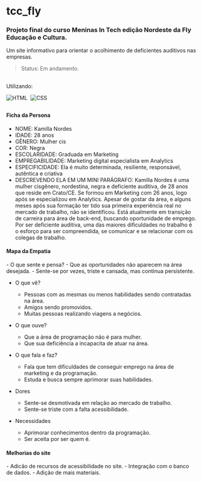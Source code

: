 # tcc_fly
<h3>Projeto final do curso Meninas In Tech edição Nordeste da Fly Educação e Cultura.</h3>
Um site informativo para orientar o acolhimento de deficientes auditivos nas empresas.

>Status: Em andamento.

##

Utilizando:

![HTML](https://img.shields.io/badge/-HTML-0D1117?style=for-the-badge&logo=html5&labelColor=0D1117)&nbsp;
![CSS](https://img.shields.io/badge/-CSS-0D1117?style=for-the-badge&logo=CSS3&logoColor=1572B6&labelColor=0D1117)&nbsp;

##

<h4>Ficha da Persona</h4>

- NOME: 
Kamilla Nordes
- IDADE: 
28 anos
- GÊNERO: 
Mulher cis
- COR: 
Negra
- ESCOLARIDADE: 
Graduada em Marketing
- EMPREGABILIDADE: 
Marketing digital especialista em Analytics 
- ESPECIFICIDADE: 
Ela é muito determinada, resiliente, responsável, autêntica e criativa
- DESCREVENDO ELA EM UM MINI PARÁGRAFO: 
Kamilla Nordes é uma mulher cisgênero, nordestina, negra e deficiente auditiva, de 28 anos que reside em Crato/CE. Se formou em Marketing com 26 anos, logo após se especializou em Analytics. Apesar de gostar da área, e alguns meses após sua formação ter tido sua primeira experiência real no mercado de trabalho, não se identificou. Está atualmente em transição de carreira para área de back-end, buscando oportunidade de emprego. Por ser deficiente auditiva, uma das maiores dificuldades no trabalho é o esforço para ser compreendida, se comunicar e se relacionar com os colegas de trabalho.

<h4>Mapa da Empatia</h4>
- O que sente e pensa?
  - Que as oportunidades não aparecem na área desejada.
  - Sente-se por vezes, triste e cansada, mas continua persistente.

- O que vê?
  - Pessoas com as mesmas ou menos habilidades sendo contratadas na área.
  - Amigos  sendo promovidos.
  - Muitas pessoas  realizando viagens  a negócios.

- O que ouve?
  - Que a área de programação não é para mulher.
  - Que sua deficiência a incapacita de atuar na área.

- O que fala e faz?
  - Fala que tem dificuldades de conseguir emprego na área de marketing e da programação.
  - Estuda e busca sempre aprimorar suas habilidades.

- Dores
  - Sente-se desmotivada em relação ao mercado de trabalho.
  - Sente-se triste com a falta acessibilidade.

- Necessidades
  - Aprimorar conhecimentos dentro da programação.
  - Ser aceita por ser quem é.

<h4>Melhorias do site</h4>
- Adicão de recursos de acessibilidade no site.
- Integração com o banco de dados.
- Adição de mais materiais.
